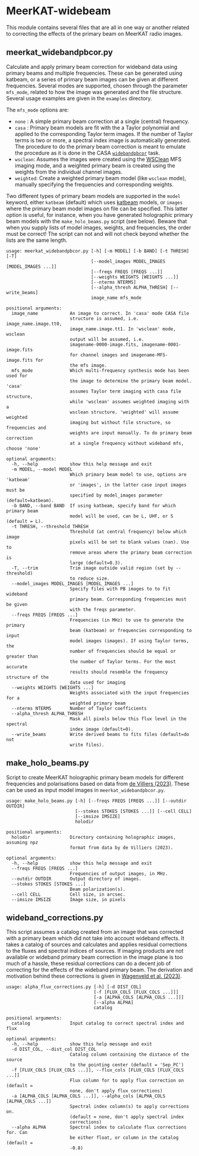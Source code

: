 # MeerKAT-widebeam

This module contains several files that are all in one way or another related to correcting the effects of the primary beam on MeerKAT radio images. 

## meerkat_widebandpbcor.py

Calculate and apply primary beam correction for wideband data using primary beams and multiple frequencies. These can be generated using katbeam, or a series of primary beam images can be given at different frequencies. Several modes are supported, chosen through the parameter `mfs_mode`, related to how the image was generated and the file structure. Several usage examples are given in the `examples` directory.

The `mfs_mode` options are:  
- `none` : A simple primary beam correction at a single (central) frequency.  
- `casa` : Primary beam models are fit with the a Taylor polynomial and applied to the corresponding Taylor term images. If the number of Taylor terms is two or more, a spectral index image is automatically generated. The procedure to do the primary beam correction is meant to emulate the procedure as it is done in the CASA [`widebandpbcor`](https://casa.nrao.edu/docs/taskref/widebandpbcor-task.html) task.  
- `wsclean`: Assumes the images were created using the [WSClean](https://wsclean.readthedocs.io/en/latest/) MFS imaging mode, and a weighted primary beam is created using the weights from the individual channel images.  
- `weighted`: Create a weighted primary beam model (like `wsclean` mode), manually specifying the frequencies and corresponding weights.  

Two different types of primary beam models are supported in the `model` keyword, either `katbeam` (default) which uses [katbeam](https://github.com/ska-sa/katbeam) models, or `images` where the primary beam model images on file can be specified. This latter option is useful, for instance, when you have generated holographic primary beam models with the `make_holo_beams.py` script (see below). Beware that when you supply lists of model images, weights, and frequencies, the order must be correct! The script can not and will not check beyond whether the lists are the same length.

```
usage: meerkat_widebandpbcor.py [-h] [-m MODEL] [-b BAND] [-t THRESH] [-T]
                                [--model_images MODEL_IMAGES [MODEL_IMAGES ...]]
                                [--freqs FREQS [FREQS ...]]
                                [--weights WEIGHTS [WEIGHTS ...]]
                                [--nterms NTERMS]
                                [--alpha_thresh ALPHA_THRESH] [--write_beams]
                                image_name mfs_mode

positional arguments:
  image_name            An image to correct. In 'casa' mode CASA file
                        structure is assumed, i.e. image_name.image.tt0,
                        image_name.image.tt1. In 'wsclean' mode, wsclean
                        output will be assumed, i.e.
                        imagename-0000-image.fits, imagename-0001-image.fits
                        for channel images and imagename-MFS-image.fits for
                        the mfs image.
  mfs_mode              Which multi-frequency synthesis mode has been used for
                        the image to determine the primary beam model. 'casa'
                        assumes Taylor term imaging with casa file structure,
                        while 'wsclean' assumes weighted imaging with a
                        wsclean structure. 'weighted' will assume weighted
                        imaging but without file structure, so frequencies and
                        weights are input manually. To do primary beam correction
                        at a single frequency without wideband mfs, choose 'none'

optional arguments:
  -h, --help            show this help message and exit
  -m MODEL, --model MODEL
                        Which primary beam model to use, options are 'katbeam'
                        or 'images', in the latter case input images must be
                        specified by model_images parameter (default=katbeam).
  -b BAND, --band BAND  If using katbeam, specify band for which primary beam
                        model will be used, can be L, UHF, or S (default = L).
  -t THRESH, --threshold THRESH
                        Threshold (at central frequency) below which image
                        pixels will be set to blank values (nan). Use to
                        remove areas where the primary beam correction is
                        large (default=0.3).
  -T, --trim            Trim image outside valid region (set by --threshold)
                        to reduce size.
  --model_images MODEL_IMAGES [MODEL_IMAGES ...]
                        Specify files with PB images to to fit wideband
                        primary beam. Corresponding frequencies must be given
                        with the freqs parameter.
  --freqs FREQS [FREQS ...]
                        Frequencies (in MHz) to use to generate the primary
                        beam (katbeam) or frequencies corresponding to input
                        model images (images). If using Taylor terms, the
                        number of frequencies should be equal or greater than
                        the number of Taylor terms. For the most accurate
                        results should resemble the frequency structure of the
                        data used for imaging
  --weights WEIGHTS [WEIGHTS ...]
                        Weights associated with the input frequencies for a
                        weighted primary beam
  --nterms NTERMS       Number of Taylor coefficients
  --alpha_thresh ALPHA_THRESH
                        Mask all pixels below this flux level in the spectral
                        index image (default=0).
  --write_beams         Write derived beams to fits files (default=do not
                        write files).
```

## make_holo_beams.py

Script to create MeerKAT holographic primary beam models for different frequencies and polarisations based on data from [de Villiers (2023)](https://archive-gw-1.kat.ac.za/public/repository/10.48479/wdb0-h061/index.html). These can be used as input model images in `meerkat_widebandpbcor.py`.

```
usage: make_holo_beams.py [-h] [--freqs FREQS [FREQS ...]] [--outdir OUTDIR]
                          [--stokes STOKES [STOKES ...]] [--cell CELL]
                          [--imsize IMSIZE]
                          holodir

positional arguments:
  holodir               Directory containing holographic images, assuming npz
                        format from data by de Villiers (2023).

optional arguments:
  -h, --help            show this help message and exit
  --freqs FREQS [FREQS ...]
                        Frequencies of output images, in MHz.
  --outdir OUTDIR       Output directory of images.
  --stokes STOKES [STOKES ...]
                        Beam polarization(s).
  --cell CELL           Cell size, in arcsec.
  --imsize IMSIZE       Image size, in pixels
```

## wideband_corrections.py

This script assumes a catalog created from an image that was corrected with a primary beam which did not take into account wideband effects. It takes a catalog of sources and calculates and applies residual corrections to the fluxes and spectral indices of sources. If imaging products are not available or wideband primary beam correction in the image plane is too much of a hassle, these residual corrections can do a decent job of correcting for the effects of the wideband primary beam. The derivation and motivation behind these corrections is given in [Wagenveld et al. (2023)](https://ui.adsabs.harvard.edu/abs/2023A%26A...673A.113W/abstract).

```
usage: alpha_flux_corrections.py [-h] [-d DIST_COL]
                                 [-f [FLUX_COLS [FLUX_COLS ...]]]
                                 [-a [ALPHA_COLS [ALPHA_COLS ...]]]
                                 [--alpha ALPHA]
                                 catalog

positional arguments:
  catalog               Input catalog to correct spectral index and flux

optional arguments:
  -h, --help            show this help message and exit
  -d DIST_COL, --dist_col DIST_COL
                        Catalog column containing the distance of the source
                        to the pointing center (default = 'Sep_PC')
  -f [FLUX_COLS [FLUX_COLS ...]], --flux_cols [FLUX_COLS [FLUX_COLS ...]]
                        Flux column for to apply flux correction on (default =
                        none, don't apply flux corrections)
  -a [ALPHA_COLS [ALPHA_COLS ...]], --alpha_cols [ALPHA_COLS [ALPHA_COLS ...]]
                        Spectral index column(s) to apply corrections on.
                        (default = none, don't apply spectral index
                        corrections)
  --alpha ALPHA         Spectral index to calculate flux corrections for. Can
                        be either float, or column in the catalog (default =
                        -0.8)
```
